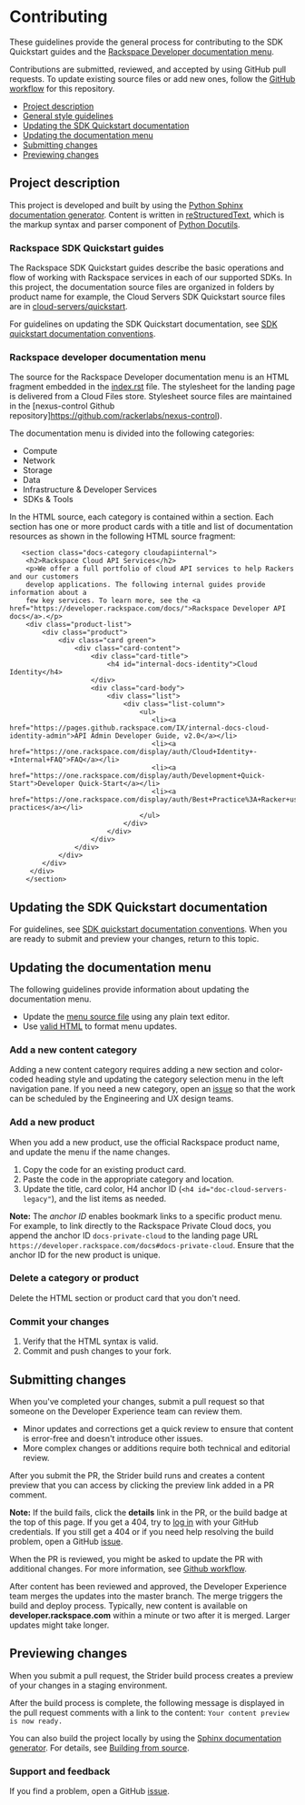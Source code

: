 # Contributing

These guidelines provide the general process for contributing to the SDK Quickstart guides
and the [Rackspace Developer documentation menu](https://developer.rackspace.com/docs).

Contributions are submitted, reviewed, and accepted by using GitHub pull requests.
To update existing source files or add new ones, follow the [GitHub workflow](GITHUBING.md)
for this repository.

- [Project description](#project-description)
- [General style guidelines](#general-style-guidelines)
- [Updating the SDK Quickstart documentation](#updating-the-sdk-quickstart-documentation)
- [Updating the documentation menu](#updating-the-documentation-menu)
- [Submitting changes](#submitting-changes)
- [Previewing changes](#previewing-changes)

## Project description

This project is developed and built by using the
[Python Sphinx documentation generator](http://sphinx-doc.org/). Content is
written in [reStructuredText](http://sphinx-doc.org/rest.HTML), which is the markup syntax and
parser component of [Python Docutils](http://docutils.sourceforge.net/index.HTML).

### Rackspace SDK Quickstart guides

The Rackspace SDK Quickstart guides describe the basic operations and flow of working with Rackspace services in each of our supported SDKs. In this project, the documentation source files are organized in folders by product name
for example, the Cloud Servers SDK Quickstart source files are in [cloud-servers/quickstart](https://github.com/rackerlabs/docs-quickstart/tree/master/cloud-servers/quickstart).

For guidelines on updating the SDK Quickstart documentation, see
[SDK quickstart documentation conventions](quickstart-doc-conventions.rst).

### Rackspace developer documentation menu

The source for the Rackspace Developer documentation menu is an HTML fragment embedded in the
[index.rst](https://github.com/rackerlabs/docs-quickstart/blob/master/index.rst) file.
The stylesheet for the landing page is delivered from a Cloud Files store.
Stylesheet source files are maintained in the [nexus-control Github repository]https://github.com/rackerlabs/nexus-control).

The documentation menu is divided into the following categories:

- Compute
- Network
- Storage
- Data
- Infrastructure & Developer Services
- SDKs & Tools

In the HTML source, each category is contained within a section. Each section
has one or more product cards with a title and list of documentation resources as shown in the following HTML source fragment:

```
   <section class="docs-category cloudapiinternal">
    <h2>Rackspace Cloud API Services</h2>
    <p>We offer a full portfolio of cloud API services to help Rackers and our customers
    develop applications. The following internal guides provide information about a
    few key services. To learn more, see the <a href="https://developer.rackspace.com/docs/">Rackspace Developer API docs</a>.</p>
    <div class="product-list">
        <div class="product">
            <div class="card green">
                <div class="card-content">
                    <div class="card-title">
                        <h4 id="internal-docs-identity">Cloud Identity</h4>
                    </div>
                    <div class="card-body">
                        <div class="list">
                            <div class="list-column">
                                <ul>
                                   <li><a href="https://pages.github.rackspace.com/IX/internal-docs-cloud-identity-admin">API Admin Developer Guide, v2.0</a></li>
                                   <li><a href="https://one.rackspace.com/display/auth/Cloud+Identity+-+Internal+FAQ">FAQ</a></li>
                                   <li><a href="https://one.rackspace.com/display/auth/Development+Quick-Start">Developer Quick-Start</a></li>
                                   <li><a href="https://one.rackspace.com/display/auth/Best+Practice%3A+Racker+use+of+Impersonation">Best practices</a></li>
                                </ul>
                            </div>
                        </div>
                    </div>
                </div>
            </div>
        </div>
     </div>
    </section>
```

## Updating the SDK Quickstart documentation

For guidelines, see [SDK quickstart documentation conventions](sdk-documentation-conventions.rst). When you are ready to
submit and preview your changes, return to this topic.


## Updating the documentation menu

The following guidelines provide information about updating the documentation
menu.

* Update the [menu source file](https://github.com/rackerlabs/docs-quickstart/blob/master/index.rst)
  using any plain text editor.
* Use [valid HTML](https://validator.w3.org/#validate_by_input) to format menu updates.

### Add a new content category

Adding a new content category requires adding a new section and color-coded heading style and updating the category selection menu in the left navigation pane. If you need a new category, open an [issue](https://github.com/rackerlabs/docs-quickstart/issues/new) so that the work can be scheduled by the Engineering and UX design teams.

### Add a new product

When you add a new product, use the official Rackspace product name, and update the menu
if the name changes.

1. Copy the code for an existing product card.
2. Paste the code in the appropriate category and location.
3. Update the title, card color, H4 anchor ID (``<h4 id="doc-cloud-servers-legacy"``),
   and the list items as needed.

**Note:** The *anchor ID* enables bookmark links to a specific product menu. For example, to link directly to the Rackspace Private Cloud docs, you append the anchor ID ``docs-private-cloud`` to the landing page URL
``https://developer.rackspace.com/docs#docs-private-cloud``. Ensure that the anchor ID for the new product is unique.

### Delete a category or product

Delete the HTML section or product card that you don't need.

### Commit your changes

1. Verify that the HTML syntax is valid.
2. Commit and push changes to your fork.

## Submitting changes

When you've completed your changes, submit a pull request so that someone on the Developer Experience team can review them.

- Minor updates and corrections get a quick review to ensure that content is
  error-free and doesn't introduce other issues.
- More complex changes or additions require both technical and editorial
  review.

After you submit the PR, the Strider build runs and creates a content preview that you can access by clicking the preview link added in a PR comment.

**Note:**  If the build fails, click the **details** link in the PR, or the build badge at the top of this page. If you get a 404, try to [log in](https://build.developer.racksapce.com/)
with your GitHub credentials. If you still get a 404 or if you need help resolving the build problem, open a GitHub  [issue](https://github.com/rackerlabs/docs-quickstart/issues/new).

When the PR is reviewed, you might be asked to update the PR with
additional changes. For more information, see [Github workflow](GITHUBING.md).

After content has been reviewed and approved, the Developer Experience team merges the updates into the master branch. The merge triggers the build and deploy process. Typically, new content is available on **developer.rackspace.com** within a minute or two after it is merged. Larger updates might take longer.

## Previewing changes

When you submit a pull request, the Strider build process creates a preview of your
changes in a staging environment.

After the build process is complete, the following message is displayed in the pull request comments with a link to the content: ``Your content preview is
now ready.``

You can also build the project locally by using the
[Sphinx documentation generator](http://sphinx-doc.org/). For details, see
[Building from source](https://github.com/rackerlabs/docs-rackspace/blob/master/doc/tools/build-from-source.rst).


### Support and feedback

If you find a problem, open a GitHub [issue](https://github.com/rackerlabs/docs-quickstart/issues).
